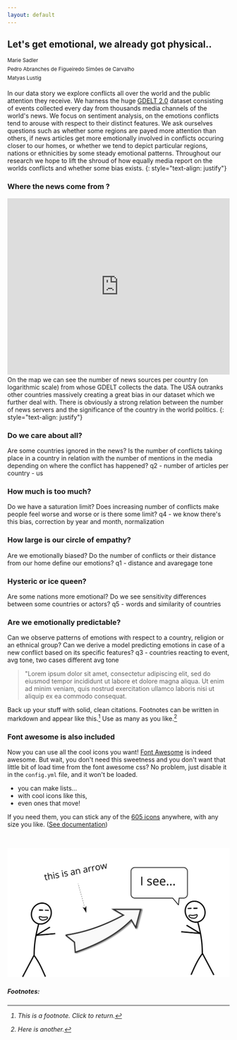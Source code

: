 ```yaml
---
layout: default
---
```


## Let's get emotional, we already got physical..

<sup>
Marie Sadler <br>
Pedro Abranches de Figueiredo Simões de Carvalho <br>
Matyas Lustig <br>
</sup>

In our data story we explore conflicts all over the world and the public attention they receive. We harness the huge [GDELT 2.0](https://www.gdeltproject.org/) dataset consisting of events collected every day from thousands media channels of the world's news. We focus on sentiment analysis, on the emotions conflicts tend to arouse with respect to their distinct features. We ask ourselves questions such as whether some regions are payed more attention than others, if news articles get more emotionally involved in conflicts occuring closer to our homes, or whether we tend to depict particular regions, nations or ethnicities by some steady emotional patterns. Throughout our research we hope to lift the shroud of how equally media report on the worlds conflicts and whether some bias exists.
{: style="text-align: justify"}


### Where the news come from ?

<iframe src="https://matterhorn-ada.github.io/urls-log.html" width="100%" height="400px" frameBorder="0"></iframe>
<br>
On the map we can see the number of news sources per country (on logarithmic scale) from whose GDELT collects the data. The USA outranks other countries massively creating a great bias in our dataset which we further deal with. There is obviously a strong relation between the number of news servers and the significance of the country in the world politics.
{: style="text-align: justify"}


### Do we care about all?
Are some countries ignored in the news? Is the number of conflicts taking place in a country in relation with the number of mentions in the media depending on where the conflict has happened?
q2 - number of articles per country - us


### How much is too much?
Do we have a saturation limit? Does increasing number of conflicts make people feel worse and worse or is there some limit?
q4 - we know there's this bias, correction by year and month, normalization


### How large is our circle of empathy?
Are we emotionally biased? Do the number of conflicts or their distance from our home define our emotions? 
q1 - distance and avaregage tone


### Hysteric or ice queen?
Are some nations more emotional? Do we see sensitivity differences between some countries or actors?
q5 - words and similarity of countries


### Are we emotionally predictable?
Can we observe patterns of emotions with respect to a country, religion or an ethnical group? Can we derive a model predicting emotions in case of a new conflict based on its specific features?
q3 - countries reacting to event, avg tone, two cases different avg tone
















> "Lorem ipsum dolor sit amet, consectetur adipiscing elit, sed do eiusmod tempor incididunt ut labore et dolore magna aliqua. Ut enim ad minim veniam, quis nostrud exercitation ullamco laboris nisi ut aliquip ex ea commodo consequat.

Back up your stuff with solid, clean citations. Footnotes can be written in markdown and appear like this.[^1] Use as many as you like.[^2]

### Font awesome is also included

<i class="fa fa-quote-left fa-3x fa-pull-left fa-border"></i> Now you can use all the cool icons you want! [Font Awesome](http://fontawesome.io) is indeed awesome. But wait, you don't need this sweetness and you don't want that little bit of load time from the font awesome css? No problem, just disable it in the `config.yml` file, and it won't be loaded.

<ul class="fa-ul">
  <li><i class="fa-li fa fa-check-square"></i>you can make lists...</li>
  <li><i class="fa-li fa fa-check-square-o"></i>with cool icons like this,</li>
  <li><i class="fa-li fa fa-spinner fa-spin"></i>even ones that move!</li>
</ul>

If you need them, you can stick any of the [605 icons](http://fontawesome.io/icons/) anywhere, with any size you like. ([See documentation](http://fontawesome.io/examples/))

<i class="fa fa-building"></i>&nbsp;&nbsp;<i class="fa fa-bus fa-lg"></i>&nbsp;&nbsp;<i class="fa fa-cube fa-2x"></i>&nbsp;&nbsp;<i class="fa fa-paper-plane fa-3x"></i>&nbsp;&nbsp;<i class="fa fa-camera-retro fa-4x">

<img src="images/hello.svg" alt="sample image">

##### Footnotes:

[^1]: This is a footnote. Click to return.

[^2]: Here is another.
